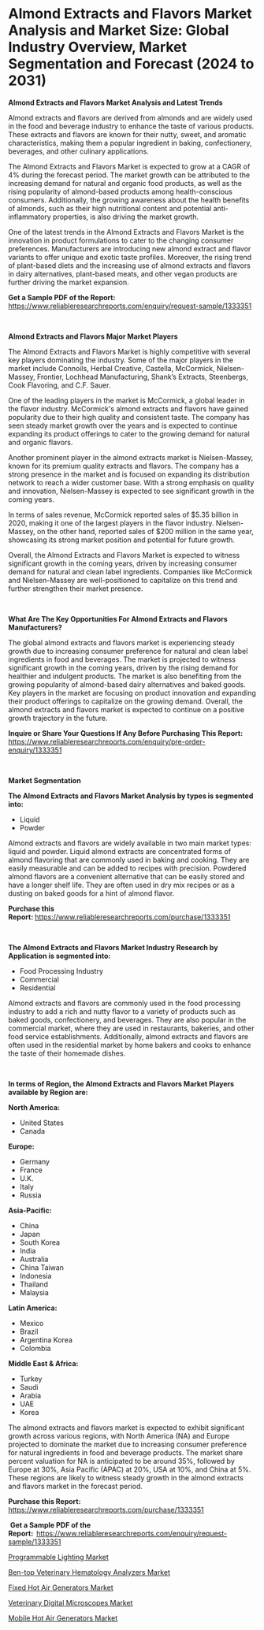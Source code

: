 <p><h1>Almond Extracts and Flavors Market Analysis and Market Size: Global Industry Overview, Market Segmentation and Forecast (2024 to 2031)</h1></p><p><strong>Almond Extracts and Flavors Market Analysis and Latest Trends</strong></p>
<p><p>Almond extracts and flavors are derived from almonds and are widely used in the food and beverage industry to enhance the taste of various products. These extracts and flavors are known for their nutty, sweet, and aromatic characteristics, making them a popular ingredient in baking, confectionery, beverages, and other culinary applications.</p><p>The Almond Extracts and Flavors Market is expected to grow at a CAGR of 4% during the forecast period. The market growth can be attributed to the increasing demand for natural and organic food products, as well as the rising popularity of almond-based products among health-conscious consumers. Additionally, the growing awareness about the health benefits of almonds, such as their high nutritional content and potential anti-inflammatory properties, is also driving the market growth.</p><p>One of the latest trends in the Almond Extracts and Flavors Market is the innovation in product formulations to cater to the changing consumer preferences. Manufacturers are introducing new almond extract and flavor variants to offer unique and exotic taste profiles. Moreover, the rising trend of plant-based diets and the increasing use of almond extracts and flavors in dairy alternatives, plant-based meats, and other vegan products are further driving the market expansion.</p></p>
<p><strong>Get a Sample PDF of the Report:&nbsp;</strong> <a href="https://www.reliableresearchreports.com/enquiry/request-sample/1333351">https://www.reliableresearchreports.com/enquiry/request-sample/1333351</a></p>
<p>&nbsp;</p>
<p><strong>Almond Extracts and Flavors Major Market Players</strong></p>
<p><p>The Almond Extracts and Flavors Market is highly competitive with several key players dominating the industry. Some of the major players in the market include Connoils, Herbal Creative, Castella, McCormick, Nielsen-Massey, Frontier, Lochhead Manufacturing, Shank’s Extracts, Steenbergs, Cook Flavoring, and C.F. Sauer.</p><p>One of the leading players in the market is McCormick, a global leader in the flavor industry. McCormick's almond extracts and flavors have gained popularity due to their high quality and consistent taste. The company has seen steady market growth over the years and is expected to continue expanding its product offerings to cater to the growing demand for natural and organic flavors.</p><p>Another prominent player in the almond extracts market is Nielsen-Massey, known for its premium quality extracts and flavors. The company has a strong presence in the market and is focused on expanding its distribution network to reach a wider customer base. With a strong emphasis on quality and innovation, Nielsen-Massey is expected to see significant growth in the coming years.</p><p>In terms of sales revenue, McCormick reported sales of $5.35 billion in 2020, making it one of the largest players in the flavor industry. Nielsen-Massey, on the other hand, reported sales of $200 million in the same year, showcasing its strong market position and potential for future growth.</p><p>Overall, the Almond Extracts and Flavors Market is expected to witness significant growth in the coming years, driven by increasing consumer demand for natural and clean label ingredients. Companies like McCormick and Nielsen-Massey are well-positioned to capitalize on this trend and further strengthen their market presence.</p></p>
<p>&nbsp;</p>
<p><strong>What Are The Key Opportunities For Almond Extracts and Flavors Manufacturers?</strong></p>
<p><p>The global almond extracts and flavors market is experiencing steady growth due to increasing consumer preference for natural and clean label ingredients in food and beverages. The market is projected to witness significant growth in the coming years, driven by the rising demand for healthier and indulgent products. The market is also benefiting from the growing popularity of almond-based dairy alternatives and baked goods. Key players in the market are focusing on product innovation and expanding their product offerings to capitalize on the growing demand. Overall, the almond extracts and flavors market is expected to continue on a positive growth trajectory in the future.</p></p>
<p><strong>Inquire or Share Your Questions If Any Before Purchasing This Report:</strong> <a href="https://www.reliableresearchreports.com/enquiry/pre-order-enquiry/1333351">https://www.reliableresearchreports.com/enquiry/pre-order-enquiry/1333351</a></p>
<p>&nbsp;</p>
<p><strong>Market Segmentation</strong></p>
<p><strong>The Almond Extracts and Flavors Market Analysis by types is segmented into:</strong></p>
<p><ul><li>Liquid</li><li>Powder</li></ul></p>
<p><p>Almond extracts and flavors are widely available in two main market types: liquid and powder. Liquid almond extracts are concentrated forms of almond flavoring that are commonly used in baking and cooking. They are easily measurable and can be added to recipes with precision. Powdered almond flavors are a convenient alternative that can be easily stored and have a longer shelf life. They are often used in dry mix recipes or as a dusting on baked goods for a hint of almond flavor.</p></p>
<p><strong>Purchase this Report:&nbsp;</strong><a href="https://www.reliableresearchreports.com/purchase/1333351">https://www.reliableresearchreports.com/purchase/1333351</a></p>
<p>&nbsp;</p>
<p><strong>The Almond Extracts and Flavors Market Industry Research by Application is segmented into:</strong></p>
<p><ul><li>Food Processing Industry</li><li>Commercial</li><li>Residential</li></ul></p>
<p><p>Almond extracts and flavors are commonly used in the food processing industry to add a rich and nutty flavor to a variety of products such as baked goods, confectionery, and beverages. They are also popular in the commercial market, where they are used in restaurants, bakeries, and other food service establishments. Additionally, almond extracts and flavors are often used in the residential market by home bakers and cooks to enhance the taste of their homemade dishes.</p></p>
<p>&nbsp;</p>
<p><strong>In terms of Region, the Almond Extracts and Flavors Market Players available by Region are:</strong></p>
<p>
    <p> <strong> North America: </strong>
        <ul>
            <li>United States</li>
            <li>Canada</li>
        </ul>
        </p> 
    <p> <strong> Europe: </strong>
        <ul>
            <li>Germany</li>
            <li>France</li>
            <li>U.K.</li>
            <li>Italy</li>
            <li>Russia</li>
        </ul>
        </p> 
    <p> <strong> Asia-Pacific: </strong>
        <ul>
            <li>China</li>
            <li>Japan</li>
            <li>South Korea</li>
            <li>India</li>
            <li>Australia</li>
            <li>China Taiwan</li>
            <li>Indonesia</li>
            <li>Thailand</li>
            <li>Malaysia</li>
        </ul>
        </p> 
    <p> <strong> Latin America: </strong>
        <ul>
            <li>Mexico</li>
            <li>Brazil</li>
            <li>Argentina Korea</li>
            <li>Colombia</li>
        </ul>
        </p> 
    <p> <strong> Middle East & Africa: </strong>
        <ul>
            <li>Turkey</li>
            <li>Saudi</li>
            <li>Arabia</li>
            <li>UAE</li>
            <li>Korea</li>
        </ul>
    </p>
    </p>
<p><p>The almond extracts and flavors market is expected to exhibit significant growth across various regions, with North America (NA) and Europe projected to dominate the market due to increasing consumer preference for natural ingredients in food and beverage products. The market share percent valuation for NA is anticipated to be around 35%, followed by Europe at 30%, Asia Pacific (APAC) at 20%, USA at 10%, and China at 5%. These regions are likely to witness steady growth in the almond extracts and flavors market in the forecast period.</p></p>
<p><strong>Purchase this Report: </strong><a href="https://www.reliableresearchreports.com/purchase/1333351">https://www.reliableresearchreports.com/purchase/1333351</a></p>
<p>&nbsp;<strong>Get a Sample PDF of the Report:&nbsp;&nbsp;</strong><a href="https://www.reliableresearchreports.com/enquiry/request-sample/1333351">https://www.reliableresearchreports.com/enquiry/request-sample/1333351</a></p>
<p><strong></strong></p>
<p><p><a href="https://medium.com/@aliabrakus/programmable-lighting-market-size-and-market-trends-complete-industry-overview-2024-to-2031-a7626525f52f">Programmable Lighting Market</a></p><p><a href="https://github.com/jhcraigie/Market-Research-Report-List-2/blob/main/ben-top-veterinary-hematology-analyzers-market.md">Ben-top Veterinary Hematology Analyzers Market</a></p><p><a href="https://issuu.com/reportprime-2/docs/fixed-hot-air-generators-market-size-2030.pptx">Fixed Hot Air Generators Market</a></p><p><a href="https://github.com/sonuprakash1/Market-Research-Report-List-1/blob/main/veterinary-digital-microscopes-market.md">Veterinary Digital Microscopes Market</a></p><p><a href="https://issuu.com/reportprime-2/docs/mobile-hot-air-generators-market-size-2030.pptx">Mobile Hot Air Generators Market</a></p></p>